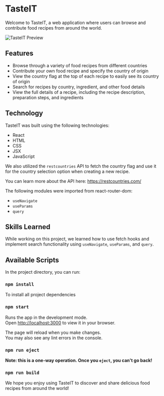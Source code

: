 # TasteIT

Welcome to TasteIT, a web application where users can browse and contribute food recipes from around the world.

![TasteIT Preview](../taste-it/src/assets/images/TasteIT.jpg)

## Features

- Browse through a variety of food recipes from different countries
- Contribute your own food recipe and specify the country of origin
- View the country flag at the top of each recipe to easily see its country of origin
- Search for recipes by country, ingredient, and other food details
- View the full details of a recipe, including the recipe description, preparation steps, and ingredients

## Technology

TasteIT was built using the following technologies:

- React
- HTML
- CSS
- JSX
- JavaScript

We also utilized the `restcountries` API to fetch the country flag and use it for the country selection option when creating a new recipe.

You can learn more about the API here: https://restcountries.com/

The following modules were imported from react-router-dom:

- `useNavigate`
- `useParams`
- `query`

## Skills Learned

While working on this project, we learned how to use fetch hooks and implement search functionality using `useNavigate`, `useParams`, and `query`.

## Available Scripts

In the project directory, you can run:

### `npm install`

To install all project dependencies

### `npm start`

Runs the app in the development mode.\
Open [http://localhost:3000](http://localhost:3000) to view it in your browser.

The page will reload when you make changes.\
You may also see any lint errors in the console.

### `npm run eject`

**Note: this is a one-way operation. Once you `eject`, you can't go back!**

### `npm run build`

We hope you enjoy using TasteIT to discover and share delicious food recipes from around the world!
